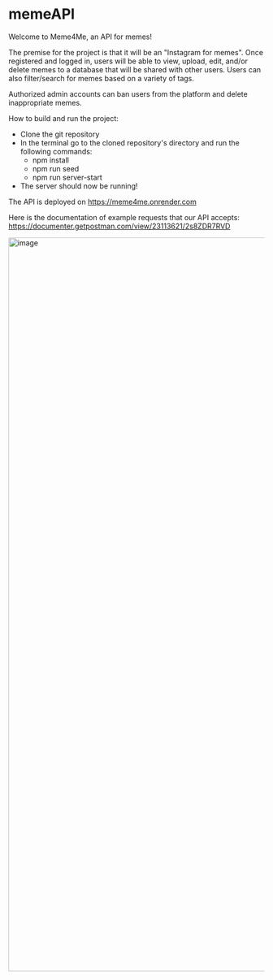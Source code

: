 # memeAPI

Welcome to Meme4Me, an API for memes!

The premise for the project is that it will be an "Instagram for memes". 
Once registered and logged in, users will be able to view, upload, edit, and/or delete memes to a database that will be shared with other users.
Users can also filter/search for memes based on a variety of tags.

Authorized admin accounts can ban users from the platform and delete inappropriate memes.

How to build and run the project:
  - Clone the git repository
  - In the terminal go to the cloned repository's directory and run the following commands:
    - npm install
    - npm run seed
    - npm run server-start
  - The server should now be running!
  
The API is deployed on https://meme4me.onrender.com

Here is the documentation of example requests that our API accepts:
https://documenter.getpostman.com/view/23113621/2s8ZDR7RVD

<img width="1445" alt="image" src="https://user-images.githubusercontent.com/6026227/205164619-7e0efdbc-a1d9-46b0-851b-0cf02b77a41d.png">
